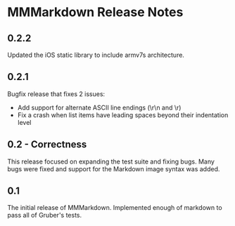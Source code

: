 # MMMarkdown Release Notes

## 0.2.2
Updated the iOS static library to include armv7s architecture.

## 0.2.1
Bugfix release that fixes 2 issues:

 - Add support for alternate ASCII line endings (\r\n and \r)
 - Fix a crash when list items have leading spaces beyond their
   indentation level

## 0.2 - Correctness
This release focused on expanding the test suite and fixing bugs. Many bugs were fixed and support for the Markdown image syntax was added.

## 0.1
The initial release of MMMarkdown. Implemented enough of markdown to pass all of Gruber's tests.
